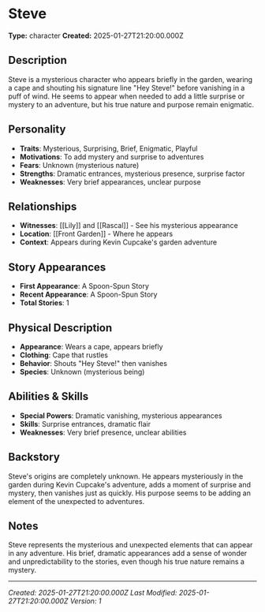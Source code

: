 # Steve

**Type:** character
**Created:** 2025-01-27T21:20:00.000Z

## Description

Steve is a mysterious character who appears briefly in the garden, wearing a cape and shouting his signature line "Hey Steve!" before vanishing in a puff of wind. He seems to appear when needed to add a little surprise or mystery to an adventure, but his true nature and purpose remain enigmatic.

## Personality

- **Traits**: Mysterious, Surprising, Brief, Enigmatic, Playful
- **Motivations**: To add mystery and surprise to adventures
- **Fears**: Unknown (mysterious nature)
- **Strengths**: Dramatic entrances, mysterious presence, surprise factor
- **Weaknesses**: Very brief appearances, unclear purpose

## Relationships

- **Witnesses**: [[Lily]] and [[Rascal]] - See his mysterious appearance
- **Location**: [[Front Garden]] - Where he appears
- **Context**: Appears during Kevin Cupcake's garden adventure

## Story Appearances

- **First Appearance**: A Spoon-Spun Story
- **Recent Appearance**: A Spoon-Spun Story
- **Total Stories**: 1

## Physical Description

- **Appearance**: Wears a cape, appears briefly
- **Clothing**: Cape that rustles
- **Behavior**: Shouts "Hey Steve!" then vanishes
- **Species**: Unknown (mysterious being)

## Abilities & Skills

- **Special Powers**: Dramatic vanishing, mysterious appearances
- **Skills**: Surprise entrances, dramatic flair
- **Weaknesses**: Very brief presence, unclear abilities

## Backstory

Steve's origins are completely unknown. He appears mysteriously in the garden during Kevin Cupcake's adventure, adds a moment of surprise and mystery, then vanishes just as quickly. His purpose seems to be adding an element of the unexpected to adventures.

## Notes

Steve represents the mysterious and unexpected elements that can appear in any adventure. His brief, dramatic appearances add a sense of wonder and unpredictability to the stories, even though his true nature remains a mystery.

---
*Created: 2025-01-27T21:20:00.000Z*
*Last Modified: 2025-01-27T21:20:00.000Z*
*Version: 1*
